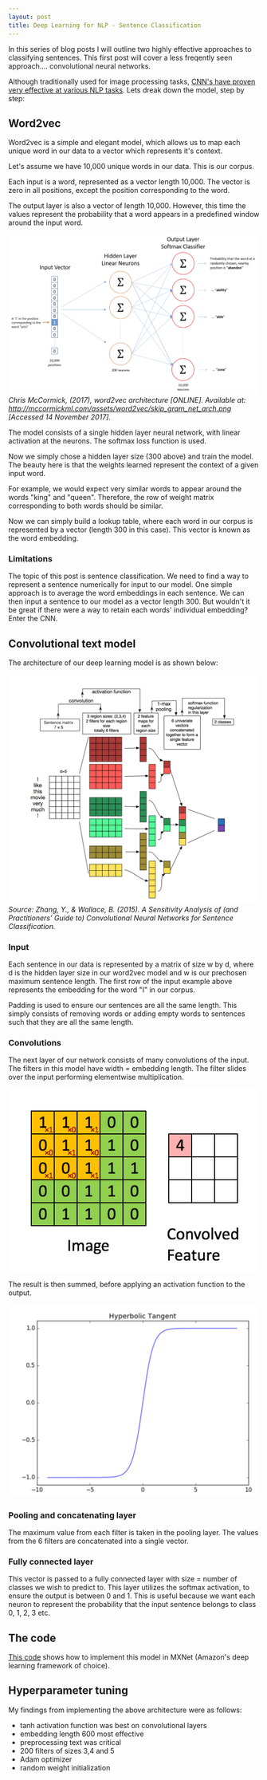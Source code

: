 ```yaml
---
layout: post
title: Deep Learning for NLP - Sentence Classification
---
```


In this series of blog posts I will outline two highly effective approaches to classifying sentences.  This first post will cover a less freqently seen approach.... convolutional neural networks.

Although traditionally used for image processing tasks, [CNN's have proven very effective at various NLP tasks](https://arxiv.org/pdf/1702.01923.pdf). Lets dreak down the model, step by step:

## Word2vec

Word2vec is a simple and elegant model, which allows us to map each unique word in our data to a vector which represents it's context.  

Let's assume we have 10,000 unique words in our data.  This is our corpus.

Each input is a word, represented as a vector length 10,000.  The vector is zero in all positions, except the position corresponding to the word.

The output layer is also a vector of length 10,000.  However, this time the values represent the probability that a word appears in a predefined window around the input word.

![](/images/w2v.png)
*Chris McCormick, (2017), word2vec architecture [ONLINE]. Available at: http://mccormickml.com/assets/word2vec/skip_gram_net_arch.png [Accessed 14 November 2017].*

The model consists of a single hidden layer neural network, with linear activation at the neurons. The softmax loss function is used.

Now we simply chose a hidden layer size (300 above) and train the model.  The beauty here is that the weights learned represent the context of a given input word.

For example, we would expect very similar words to appear around the words "king" and "queen".  Therefore, the row of weight matrix corresponding to both words should be similar.

Now we can simply build a lookup table, where each word in our corpus is represented by a vector (length 300 in this case).  This vector is known as the word embedding.

### Limitations

The topic of this post is sentence classification.  We need to find a way to represent a sentence numerically for input to our model.  One simple approach is to average the word embeddings in each sentence.  We can then input a sentence to our model as a vector length 300.  But wouldn't it be great if there were a way to retain each words' individual embedding? Enter the CNN.

## Convolutional text model

The architecture of our deep learning model is as shown below:

![blah](/images/CNN.png)
*Source: Zhang, Y., & Wallace, B. (2015). A Sensitivity Analysis of (and Practitioners’ Guide to) Convolutional Neural Networks for Sentence Classification.*

### Input

Each sentence in our data is represented by a matrix of size w by d, where d is the hidden layer size in our word2vec model and w is our prechosen maximum sentence length.  The first row of the input example above represents the embedding for the word "I" in our corpus.

Padding is used to ensure our sentences are all the same length.  This simply consists of removing words or adding empty words to sentences such that they are all the same length.

### Convolutions

The next layer of our network consists of many convolutions of the input.  The filters in this model have width = embedding length.  The filter slides over the input performing elementwise multiplication.

![](/images/convolution.gif)

The result is then summed, before applying an activation function to the output.

![](/images/tanh.png)

### Pooling and concatenating layer

The maximum value from each filter is taken in the pooling layer.  The values from the 6 filters are concatenated into a single vector.

### Fully connected layer

This vector is passed to a fully connected layer with size = number of classes we wish to predict to.  This layer utilizes the softmax activation, to ensure the output is between 0 and 1.  This is useful because we want each neuron to represent the probability that the input sentence belongs to class 0, 1, 2, 3 etc.

## The code

[This code](https://mxnet.incubator.apache.org/tutorials/nlp/cnn.html) shows how to implement this model in MXNet (Amazon's deep learning framework of choice).

## Hyperparameter tuning

My findings from implementing the above architecture were as follows:

- tanh activation function was best on convolutional layers
- embedding length 600 most effective
- preprocessing text was critical
- 200 filters of sizes 3,4 and 5
- Adam optimizer
- random weight initialization